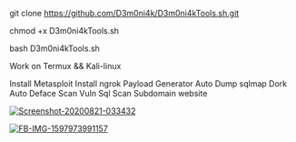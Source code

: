 git clone https://github.com/D3m0ni4k/D3m0ni4kTools.sh.git

chmod +x D3m0ni4kTools.sh

bash D3m0ni4kTools.sh

Work on Termux && Kali-linux

Install Metasploit
Install ngrok
Payload Generator
Auto Dump sqlmap
Dork
Auto Deface
Scan Vuln Sql
Scan Subdomain website


<a href='https://postimg.cc/G8gbYYkb' target='_blank'><img src='https://i.postimg.cc/G8gbYYkb/Screenshot-20200821-033432.jpg' border='0' alt='Screenshot-20200821-033432'/></a>

<a href='https://postimg.cc/rdYHN9YZ' target='_blank'><img src='https://i.postimg.cc/rdYHN9YZ/FB-IMG-1597973991157.jpg' border='0' alt='FB-IMG-1597973991157'/></a>


